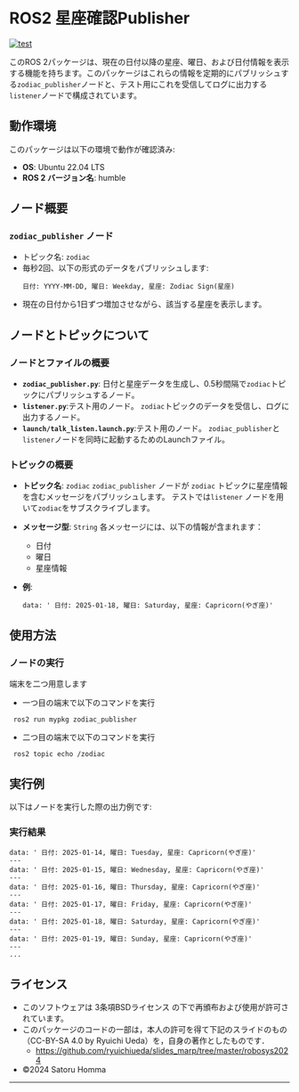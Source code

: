 

# ROS2 星座確認Publisher
[![test](https://github.com/Satoru1210/mypkg/actions/workflows/test.yml/badge.svg)](https://github.com/Satoru1210/mypkg/actions/workflows/test.yml)

このROS 2パッケージは、現在の日付以降の星座、曜日、および日付情報を表示する機能を持ちます。このパッケージはこれらの情報を定期的にパブリッシュする`zodiac_publisher`ノードと、テスト用にこれを受信してログに出力する`listener`ノードで構成されています。

## 動作環境

このパッケージは以下の環境で動作が確認済み:
- **OS**: Ubuntu 22.04 LTS
- **ROS 2 バージョン名**: humble

## ノード概要

### `zodiac_publisher` ノード
- トピック名: `zodiac`
- 毎秒2回、以下の形式のデータをパブリッシュします:
  ```
  日付: YYYY-MM-DD, 曜日: Weekday, 星座: Zodiac Sign(星座)
  ```
- 現在の日付から1日ずつ増加させながら、該当する星座を表示します。

## ノードとトピックについて

###  ノードとファイルの概要
- **`zodiac_publisher.py`**: 日付と星座データを生成し、0.5秒間隔で`zodiac`トピックにパブリッシュするノード。
- **`listener.py`**:テスト用のノード。 `zodiac`トピックのデータを受信し、ログに出力するノード。
- **`launch/talk_listen.launch.py`**:テスト用のノード。 `zodiac_publisher`と`listener`ノードを同時に起動するためのLaunchファイル。

###  トピックの概要

- **トピック名**: `zodiac`
  `zodiac_publisher` ノードが `zodiac` トピックに星座情報を含むメッセージをパブリッシュします。
テストでは`listener` ノードを用いて`zodiac`をサブスクライブします。

- **メッセージ型**: `String`
  各メッセージには、以下の情報が含まれます：
  - 日付
  - 曜日
  - 星座情報

- **例**:
  ```
  data: ' 日付: 2025-01-18, 曜日: Saturday, 星座: Capricorn(やぎ座)'
  ```

## 使用方法

### ノードの実行

端末を二つ用意します   
- 一つ目の端末で以下のコマンドを実行
```
 ros2 run mypkg zodiac_publisher
```  
- 二つ目の端末で以下のコマンドを実行
```
 ros2 topic echo /zodiac
```


## 実行例

以下はノードを実行した際の出力例です:


### 実行結果
```
data: ' 日付: 2025-01-14, 曜日: Tuesday, 星座: Capricorn(やぎ座)'
---
data: ' 日付: 2025-01-15, 曜日: Wednesday, 星座: Capricorn(やぎ座)'
---
data: ' 日付: 2025-01-16, 曜日: Thursday, 星座: Capricorn(やぎ座)'
---
data: ' 日付: 2025-01-17, 曜日: Friday, 星座: Capricorn(やぎ座)'
---
data: ' 日付: 2025-01-18, 曜日: Saturday, 星座: Capricorn(やぎ座)'
---
data: ' 日付: 2025-01-19, 曜日: Sunday, 星座: Capricorn(やぎ座)'
---
...
```




## ライセンス
- このソフトウェアは 3条項BSDライセンス の下で再頒布および使用が許可されています。
- このパッケージのコードの一部は，本人の許可を得て下記のスライドのもの（CC-BY-SA 4.0 by Ryuichi Ueda）を，自身の著作としたものです．
    - https://github.com/ryuichiueda/slides_marp/tree/master/robosys2024
- ©2024 Satoru Homma

--- 

